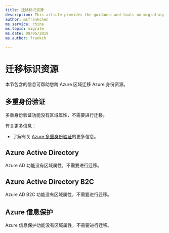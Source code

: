 ```yaml
---
title: 迁移标识资源
description: This article provides the guidance and tools on migrating identity resources.
author: msfrankchen
ms.service: china 
ms.topic: migrate
ms.date: 09/06/2019
ms.author: frankch

---
```



# 迁移标识资源

本节包含的信息可帮助您跨 Azure 区域迁移 Azure 身份资源。

## 多重身份验证

多重身份验证功能没有区域属性，不需要进行迁移。

有关更多信息：
* 了解有关 [Azure 多重身份验证](https://docs.azure.cn/zh-cn/active-directory/authentication/howto-mfa-getstarted)的更多信息。

## Azure Active Directory

Azure AD 功能没有区域属性，不需要进行迁移。

## Azure Active Directory B2C

Azure AD B2C 功能没有区域属性，不需要进行迁移。

## Azure 信息保护

Azure 信息保护功能没有区域属性，不需要进行迁移。

